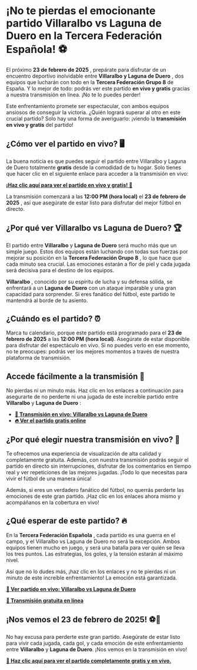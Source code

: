 # ¡No te pierdas el emocionante partido Villaralbo vs Laguna de Duero en la Tercera Federación Española! ⚽

El próximo **23 de febrero de 2025** , prepárate para disfrutar de un encuentro deportivo inolvidable entre **Villaralbo y Laguna de Duero** , dos equipos que lucharán con todo en la **Tercera Federación Grupo 8** de España. Y lo mejor de todo: podrás ver este partido **en vivo y gratis** gracias a nuestra transmisión en línea. ¡No te lo puedes perder!

Este enfrentamiento promete ser espectacular, con ambos equipos ansiosos de conseguir la victoria. ¿Quién logrará superar al otro en este crucial partido? Solo hay una forma de averiguarlo: ¡viendo la **transmisión en vivo y gratis** del partido!

## ¿Cómo ver el partido en vivo? 🖥️

La buena noticia es que puedes seguir el partido entre Villaralbo y Laguna de Duero totalmente **gratis** desde la comodidad de tu hogar. Solo tienes que hacer clic en el siguiente enlace para acceder a la transmisión en vivo:

[**¡Haz clic aquí para ver el partido en vivo y gratis! 🎥**](https://tinyurl.com/livestreamfreeo?st=Villaralbo+vs+Laguna+de+Duero&si=gh)

La transmisión comenzará a las **12:00 PM (hora local)** el **23 de febrero de 2025** , así que asegúrate de estar listo para disfrutar del mejor fútbol en directo.

## ¿Por qué ver Villaralbo vs Laguna de Duero? 🏆

El partido entre **Villaralbo** y **Laguna de Duero** será mucho más que un simple juego. Estos dos equipos están luchando con todas sus fuerzas por mejorar su posición en la **Tercera Federación Grupo 8** , lo que hace que cada minuto sea crucial. Las emociones estarán a flor de piel y cada jugada será decisiva para el destino de los equipos.

**Villaralbo** , conocido por su espíritu de lucha y su defensa sólida, se enfrentará a un **Laguna de Duero** con un ataque imparable y una gran capacidad para sorprender. Si eres fanático del fútbol, este partido te mantendrá al borde de tu asiento.

## ¿Cuándo es el partido? ⏰

Marca tu calendario, porque este partido está programado para el **23 de febrero de 2025** a las **12:00 PM (hora local)**. Asegúrate de estar disponible para disfrutar del espectáculo en vivo. Si no puedes verlo en ese momento, no te preocupes: podrás ver los mejores momentos a través de nuestra plataforma de transmisión.

## Accede fácilmente a la transmisión 🎉

No pierdas ni un minuto más. Haz clic en los enlaces a continuación para asegurarte de no perderte ni una jugada de este increíble partido entre **Villaralbo** y **Laguna de Duero** :

- [**🔗 Transmisión en vivo: Villaralbo vs Laguna de Duero**](https://tinyurl.com/livestreamfreeo?st=Villaralbo+vs+Laguna+de+Duero&si=gh)
- [**🔥 Ver el partido gratis online**](https://tinyurl.com/livestreamfreeo?st=Villaralbo+vs+Laguna+de+Duero&si=gh)

## ¿Por qué elegir nuestra transmisión en vivo? 📡

Te ofrecemos una experiencia de visualización de alta calidad y completamente gratuita. Además, con nuestra transmisión podrás seguir el partido en directo sin interrupciones, disfrutar de los comentarios en tiempo real y ver repeticiones de las mejores jugadas. ¡Todo lo que necesitas para vivir el fútbol de una manera única!

Además, si eres un verdadero fanático del fútbol, no querrás perderte las emociones de este gran partido. ¡Haz clic en los enlaces ahora mismo y acompáñanos en la cobertura en vivo!

## ¿Qué esperar de este partido? 🔥

En la **Tercera Federación Española** , cada partido es una guerra en el campo, y el Villaralbo vs Laguna de Duero no será la excepción. Ambos equipos tienen mucho en juego, y será una batalla para ver quién se lleva los tres puntos. Las estrategias, los goles, y la tensión estarán al máximo nivel.

Así que no lo dudes más, ¡haz clic en los enlaces y no te pierdas ni un minuto de este increíble enfrentamiento! La emoción está garantizada.

[**🎯 Ver partido en vivo: Villaralbo vs Laguna de Duero**](https://tinyurl.com/livestreamfreeo?st=Villaralbo+vs+Laguna+de+Duero&si=gh)

[**📱 Transmisión gratuita en línea**](https://tinyurl.com/livestreamfreeo?st=Villaralbo+vs+Laguna+de+Duero&si=gh)

## ¡Nos vemos el 23 de febrero de 2025! ⚽🎉

No hay excusa para perderte este gran partido. Asegúrate de estar listo para vivir cada jugada, cada gol, y cada emoción de este enfrentamiento entre **Villaralbo** y **Laguna de Duero**. ¡Nos vemos en la transmisión en vivo!

[**🎥 Haz clic aquí para ver el partido completamente gratis y en vivo.**](https://tinyurl.com/livestreamfreeo?st=Villaralbo+vs+Laguna+de+Duero&si=gh)
